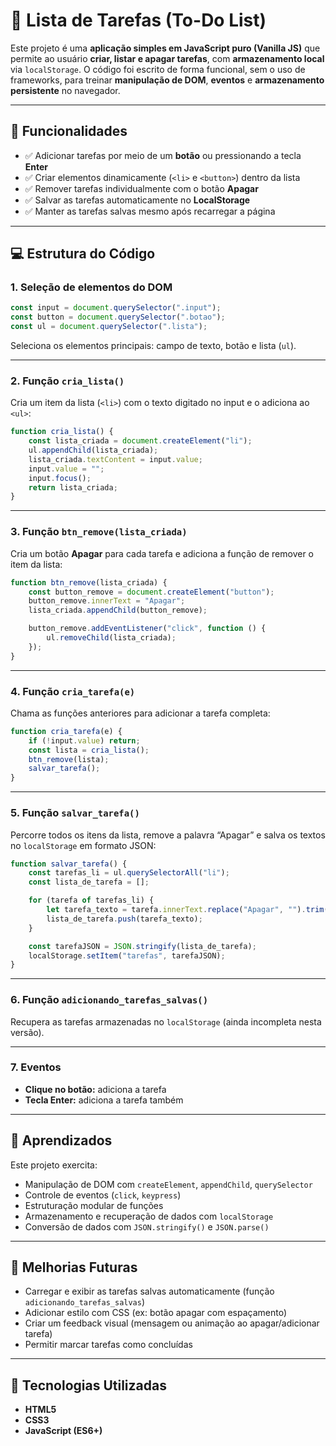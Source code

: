 # 📝 Lista de Tarefas (To-Do List)

Este projeto é uma **aplicação simples em JavaScript puro (Vanilla JS)** que permite ao usuário **criar, listar e apagar tarefas**, com **armazenamento local** via `localStorage`.
O código foi escrito de forma funcional, sem o uso de frameworks, para treinar **manipulação de DOM**, **eventos** e **armazenamento persistente** no navegador.

---

## 🚀 Funcionalidades

* ✅ Adicionar tarefas por meio de um **botão** ou pressionando a tecla **Enter**
* ✅ Criar elementos dinamicamente (`<li>` e `<button>`) dentro da lista
* ✅ Remover tarefas individualmente com o botão **Apagar**
* ✅ Salvar as tarefas automaticamente no **LocalStorage**
* ✅ Manter as tarefas salvas mesmo após recarregar a página

---

## 💻 Estrutura do Código

### 1. Seleção de elementos do DOM

```js
const input = document.querySelector(".input");
const button = document.querySelector(".botao");
const ul = document.querySelector(".lista");
```

Seleciona os elementos principais: campo de texto, botão e lista (`ul`).

---

### 2. Função `cria_lista()`

Cria um item da lista (`<li>`) com o texto digitado no input e o adiciona ao `<ul>`:

```js
function cria_lista() {
    const lista_criada = document.createElement("li");
    ul.appendChild(lista_criada);
    lista_criada.textContent = input.value;
    input.value = "";
    input.focus();
    return lista_criada;
}
```

---

### 3. Função `btn_remove(lista_criada)`

Cria um botão **Apagar** para cada tarefa e adiciona a função de remover o item da lista:

```js
function btn_remove(lista_criada) {
    const button_remove = document.createElement("button");
    button_remove.innerText = "Apagar";
    lista_criada.appendChild(button_remove);

    button_remove.addEventListener("click", function () {
        ul.removeChild(lista_criada);
    });
}
```

---

### 4. Função `cria_tarefa(e)`

Chama as funções anteriores para adicionar a tarefa completa:

```js
function cria_tarefa(e) {
    if (!input.value) return;
    const lista = cria_lista();
    btn_remove(lista);
    salvar_tarefa();
}
```

---

### 5. Função `salvar_tarefa()`

Percorre todos os itens da lista, remove a palavra “Apagar” e salva os textos no `localStorage` em formato JSON:

```js
function salvar_tarefa() {
    const tarefas_li = ul.querySelectorAll("li");
    const lista_de_tarefa = [];

    for (tarefa of tarefas_li) {
        let tarefa_texto = tarefa.innerText.replace("Apagar", "").trim();
        lista_de_tarefa.push(tarefa_texto);
    }

    const tarefaJSON = JSON.stringify(lista_de_tarefa);
    localStorage.setItem("tarefas", tarefaJSON);
}
```

---

### 6. Função `adicionando_tarefas_salvas()`

Recupera as tarefas armazenadas no `localStorage` (ainda incompleta nesta versão).

---

### 7. Eventos

* **Clique no botão:** adiciona a tarefa
* **Tecla Enter:** adiciona a tarefa também

---

## 🧠 Aprendizados

Este projeto exercita:

* Manipulação de DOM com `createElement`, `appendChild`, `querySelector`
* Controle de eventos (`click`, `keypress`)
* Estruturação modular de funções
* Armazenamento e recuperação de dados com `localStorage`
* Conversão de dados com `JSON.stringify()` e `JSON.parse()`

---

## 🔧 Melhorias Futuras

* Carregar e exibir as tarefas salvas automaticamente (função `adicionando_tarefas_salvas`)
* Adicionar estilo com CSS (ex: botão apagar com espaçamento)
* Criar um feedback visual (mensagem ou animação ao apagar/adicionar tarefa)
* Permitir marcar tarefas como concluídas

---

## 📂 Tecnologias Utilizadas

* **HTML5**
* **CSS3**
* **JavaScript (ES6+)**






